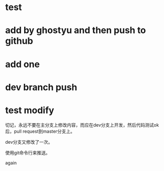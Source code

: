 # test
# add by ghostyu and then push to github
# add one
# dev branch push
# test modify

切记，永远不要在主分支上修改内容，而应在dev分支上开发，然后代码测试ok后，pull request到master分支上。

dev分支又修改了一次。

使用git命令行来推送。

again